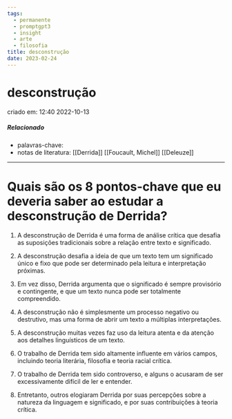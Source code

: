 ```yaml
---
tags:
  - permanente
  - promptgpt3
  - insight
  - arte
  - filosofia
title: desconstrução
date: 2023-02-24
---
```

# desconstrução
criado em: 12:40 2022-10-13

##### Relacionado
- palavras-chave: 
- notas de literatura: [[Derrida]]
[[Foucault, Michel]]
[[Deleuze]]

---
# Quais são os 8 pontos-chave que eu deveria saber ao estudar a desconstrução de Derrida?

1. A desconstrução de Derrida é uma forma de análise crítica que desafia as suposições tradicionais sobre a relação entre texto e significado.

2. A desconstrução desafia a ideia de que um texto tem um significado único e fixo que pode ser determinado pela leitura e interpretação próximas.

3. Em vez disso, Derrida argumenta que o significado é sempre provisório e contingente, e que um texto nunca pode ser totalmente compreendido.

4. A desconstrução não é simplesmente um processo negativo ou destrutivo, mas uma forma de abrir um texto a múltiplas interpretações.

5. A desconstrução muitas vezes faz uso da leitura atenta e da atenção aos detalhes linguísticos de um texto.

6. O trabalho de Derrida tem sido altamente influente em vários campos, incluindo teoria literária, filosofia e teoria racial crítica.

7. O trabalho de Derrida tem sido controverso, e alguns o acusaram de ser excessivamente difícil de ler e entender.

8. Entretanto, outros elogiaram Derrida por suas percepções sobre a natureza da linguagem e significado, e por suas contribuições à teoria crítica.
